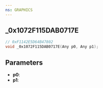 ```yaml
---
ns: GRAPHICS
---
```

## _0x1072F115DAB0717E

```c
// 0xF1142E5D64B47802
void _0x1072F115DAB0717E(Any p0, Any p1);
```

## Parameters
* **p0**:
* **p1**:
